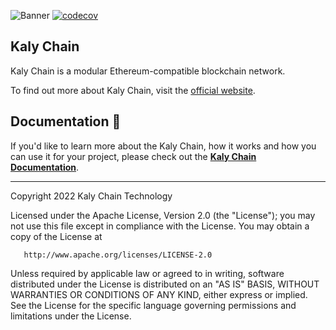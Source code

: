 
![Banner](.github/banner.jpg)
[![codecov](https://codecov.io/gh/KalyCoinProject/kalychain/branch/develop/graph/badge.svg?token=PXEADRC1IW)](https://codecov.io/gh/KalyCoinProject/kalychain)
## Kaly Chain

Kaly Chain is a modular Ethereum-compatible blockchain network.

To find out more about Kaly Chain, visit the [official website](https://kalycoin.io/).


## Documentation 📝

If you'd like to learn more about the Kaly Chain, how it works and how you can use it for your project,
please check out the **[Kaly Chain Documentation](https://docs.kalycoin.io/)**.

---

Copyright 2022 Kaly Chain Technology

Licensed under the Apache License, Version 2.0 (the "License");
you may not use this file except in compliance with the License.
You may obtain a copy of the License at

       http://www.apache.org/licenses/LICENSE-2.0

Unless required by applicable law or agreed to in writing, software
distributed under the License is distributed on an "AS IS" BASIS,
WITHOUT WARRANTIES OR CONDITIONS OF ANY KIND, either express or implied.
See the License for the specific language governing permissions and
limitations under the License.
